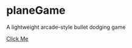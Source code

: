 # planeGame
A lightweight arcade-style bullet dodging game

<a href="https://www.johnfedak.com">Click Me</a>
